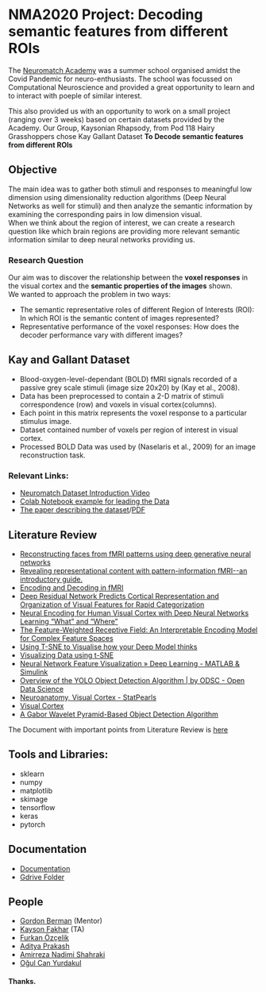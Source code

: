 # NMA2020 Project: Decoding semantic features  from different ROIs
The [Neuromatch Academy](neuromatchacademy.org) was a summer school organised amidst the Covid Pandemic for neuro-enthusiasts. The school was focussed on Computational Neuroscience and provided a great opportunity to learn and to interact with poeple of similar interest.

This also provided us with an opportunity to work on a small project (ranging over 3 weeks) based on certain datasets provided by the Academy. Our Group, Kaysonian Rhapsody, from Pod 118 Hairy Grasshoppers chose Kay Gallant Dataset **To Decode semantic features  from different ROIs**

## Objective

The main idea was to gather both stimuli and responses to meaningful low dimension using dimensionality reduction algorithms (Deep Neural Networks as well for stimuli) and then  analyze the semantic information by examining the corresponding pairs in low dimension visual.  
When we think about the region of interest, we can create a research question like which brain regions are providing more relevant semantic information similar to deep neural networks providing us.

### Research Question

Our aim was to discover the relationship between the **voxel responses** in the visual cortex and the **semantic properties of the images** shown.  
We wanted to approach the problem in two ways:
- The semantic representative roles of different Region of Interests (ROI): In which ROI is the semantic content of images represented?
- Representative performance of the voxel responses: How does the decoder performance vary with different images? 

## Kay and Gallant Dataset
- Blood-oxygen-level-dependant (BOLD) fMRI signals recorded of a passive grey scale stimuli (image size 20x20) by (Kay et al., 2008).
- Data has been preprocessed to contain a 2-D matrix of stimuli correspondence (row) and voxels in visual cortex(columns).
- Each point in this matrix represents the voxel response to a particular stimulus image.
- Dataset contained number of voxels per region of interest in visual cortex. 
- Processed BOLD Data was used by (Naselaris et al., 2009) for an image reconstruction task.

### Relevant Links:
- [Neuromatch Dataset Introduction Video](https://youtu.be/LdJkLyw4yzg)
- [Colab Notebook example for leading the Data](https://colab.research.google.com/github/NeuromatchAcademy/course-content/blob/master/projects/load_kay_images.ipynb)
- [The paper describing the dataset](https://www.nature.com/articles/nature06713)/[PDF](https://gallantlab.org/_downloads/2008a.Kay.etal.pdf)

## Literature Review
- [Reconstructing faces from fMRI patterns using deep generative neural networks](https://www.nature.com/articles/s42003-019-0438-y)
- [Revealing representational content with pattern-information fMRI--an introductory guide.](https://www.semanticscholar.org/paper/Revealing-representational-content-with-fMRI--an-Mur-Bandettini/70a13b2aa84cb076cb06919b54e0df22b0b74760)
- [Encoding and Decoding in fMRI](https://www.semanticscholar.org/paper/Encoding-and-decoding-in-fMRI-Naselaris-Kay/255910019e3661154eef356e93124ddce2931a2b)
- [Deep Residual Network Predicts Cortical Representation and Organization of Visual Features for Rapid Categorization](https://www.ncbi.nlm.nih.gov/pmc/articles/PMC5830584/pdf/41598_2018_Article_22160.pdf)
- [Neural Encoding for Human Visual Cortex with Deep Neural Networks Learning “What” and “Where”](https://www.biorxiv.org/content/10.1101/861989v1.full.pdf)
- [The Feature-Weighted Receptive Field: An Interpretable Encoding Model for Complex Feature Spaces](https://pubmed.ncbi.nlm.nih.gov/28645845/)
- [Using T-SNE to Visualise how your Deep Model thinks](https://buzzrobot.com/using-t-sne-to-visualise-how-your-deep-model-thinks-4ba6da0c63a0)
- [Visualizing Data using t-SNE](https://lvdmaaten.github.io/publications/papers/JMLR_2008.pdf)
- [Neural Network Feature Visualization » Deep Learning - MATLAB & Simulink](https://blogs.mathworks.com/deep-learning/2019/01/18/neural-network-feature-visualization/)
- [Overview of the YOLO Object Detection Algorithm | by ODSC - Open Data Science](https://medium.com/@ODSC/overview-of-the-yolo-object-detection-algorithm-7b52a745d3e0)
- [Neuroanatomy, Visual Cortex - StatPearls](https://www.ncbi.nlm.nih.gov/books/NBK482504/)
- [Visual Cortex](https://en.wikipedia.org/wiki/Visual_cortex#Primary_visual_cortex_(V1))
- [A Gabor Wavelet Pyramid-Based Object Detection Algorithm](https://www.researchgate.net/publication/220869739_A_Gabor_Wavelet_Pyramid-Based_Object_Detection_Algorithm#:~:text=A%20Gabor%20Wavelet%20Pyramid-Based%20Object%20Detection%20Algorithm.%20A,list%20of%20authors%29%2C%20clicks%20on%20a%20figure%20)

The Document with important points from Literature Review is [here](/Literature_Review.pdf)

## Tools and Libraries:
- sklearn
- numpy
- matplotlib
- skimage
- tensorflow
- keras
- pytorch

## Documentation
- [Documentation](/documentation-presentation.pdf)
- [Gdrive Folder](https://drive.google.com/drive/folders/1bK4BOY4B32O7IRcPZHGo0UHteYUDftBM?usp=sharing)

## People
- [Gordon Berman](https://twitter.com/gordonberman) (Mentor)
- [Kayson Fakhar](https://twitter.com/Kaysonfakhar) (TA)
- [Furkan Özçelik](https://twitter.com/OzceFurkan)
- [Aditya Prakash](https://github.com/prakashaditya369)
- [Amirreza Nadimi Shahraki](https://www.linkedin.com/in/amir-nadimi-shahraki-00a94975/)
- [Oğul Can Yurdakul](https://github.com/ogulyurdakul)

#### Thanks.
